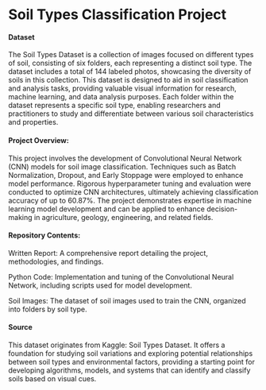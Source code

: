 # Soil Types Classification Project
#### Dataset

The Soil Types Dataset is a collection of images focused on different types of soil, consisting of six folders, each representing a distinct soil type. The dataset includes a total of 144 labeled photos, showcasing the diversity of soils in this collection. This dataset is designed to aid in soil classification and analysis tasks, providing valuable visual information for research, machine learning, and data analysis purposes. Each folder within the dataset represents a specific soil type, enabling researchers and practitioners to study and differentiate between various soil characteristics and properties.

#### Project Overview:

This project involves the development of Convolutional Neural Network (CNN) models for soil image classification. Techniques such as Batch Normalization, Dropout, and Early Stoppage were employed to enhance model performance. Rigorous hyperparameter tuning and evaluation were conducted to optimize CNN architectures, ultimately achieving classification accuracy of up to 60.87%. The project demonstrates expertise in machine learning model development and can be applied to enhance decision-making in agriculture, geology, engineering, and related fields.

#### Repository Contents:

Written Report: A comprehensive report detailing the project, methodologies, and findings.

Python Code: Implementation and tuning of the Convolutional Neural Network, including scripts used for model development.

Soil Images: The dataset of soil images used to train the CNN, organized into folders by soil type.

#### Source

This dataset originates from Kaggle: Soil Types Dataset. It offers a foundation for studying soil variations and exploring potential relationships between soil types and environmental factors, providing a starting point for developing algorithms, models, and systems that can identify and classify soils based on visual cues.
